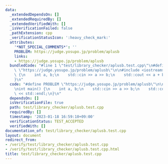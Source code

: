 ```yaml
---
data:
  _extendedDependsOn: []
  _extendedRequiredBy: []
  _extendedVerifiedWith: []
  _isVerificationFailed: false
  _pathExtension: cpp
  _verificationStatusIcon: ':heavy_check_mark:'
  attributes:
    '*NOT_SPECIAL_COMMENTS*': ''
    PROBLEM: https://judge.yosupo.jp/problem/aplusb
    links:
    - https://judge.yosupo.jp/problem/aplusb
  bundledCode: "#line 1 \"test/library_checker/aplusb.test.cpp\"\n#define PROBLEM\
    \ \"https://judge.yosupo.jp/problem/aplusb\"\n\n#include <iostream>\n\nint main()\
    \ {\n    int a, b;\n    std::cin >> a >> b;\n    std::cout << a + b << std::endl;\n\
    }\n"
  code: "#define PROBLEM \"https://judge.yosupo.jp/problem/aplusb\"\n\n#include <iostream>\n\
    \nint main() {\n    int a, b;\n    std::cin >> a >> b;\n    std::cout << a + b\
    \ << std::endl;\n}\n"
  dependsOn: []
  isVerificationFile: true
  path: test/library_checker/aplusb.test.cpp
  requiredBy: []
  timestamp: '2023-01-18 16:59:10+09:00'
  verificationStatus: TEST_ACCEPTED
  verifiedWith: []
documentation_of: test/library_checker/aplusb.test.cpp
layout: document
redirect_from:
- /verify/test/library_checker/aplusb.test.cpp
- /verify/test/library_checker/aplusb.test.cpp.html
title: test/library_checker/aplusb.test.cpp
---
```

